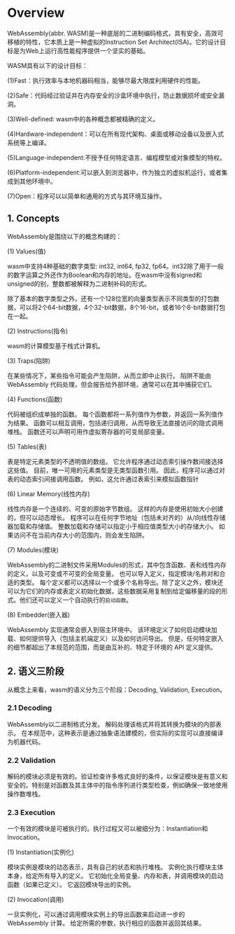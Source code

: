 # Overview
WebAssembly(abbr. WASM)是一种底层的二进制编码格式，具有安全，高效可移植的特性，它本质上是一种虚拟的Instruction Set Architect(ISA)。它的设计目标是为Web上运行高性能程序提供一个坚实的基础。

WASM具有以下的设计目标：

(1)Fast：执行效率与本地机器码相当，能够尽最大限度利用硬件的性能。

(2)Safe：代码经过验证并在内存安全的沙盒环境中执行，防止数据损坏或安全漏洞。

(3)Well-defined: wasm中的各种概念都被精确的定义。

(4)Hardware-independent：可以在所有现代架构、桌面或移动设备以及嵌入式系统等上编译。

(5)Language-independent:不授予任何特定语言、编程模型或对象模型的特权。

(6)Platform-independent:可以嵌入到浏览器中，作为独立的虚拟机运行，或者集成到其他环境中。

(7)Open：程序可以以简单和通用的方式与其环境互操作。


## 1. Concepts
WebAssembly是围绕以下的概念构建的：

(1) Values(值)

wasm中支持4种基础的数字类型:
int32, int64, fp32, fp64。int32除了用于一般的数字运算之外还作为Boolean和内存的地址。在wasm中没有signed和unsigned的别，整数都被解释为二进制补码的形式。

除了基本的数字类型之外，还有一个128位宽的向量类型表示不同类型的打包数据，可以将2个64-bit数据，4个32-bit数据，8个16-bit，或者16个8-bit数据打包在一起。

(2) Instructions(指令)

wasm的计算模型基于栈式计算机。

(3) Traps(陷阱)

在某些情况下，某些指令可能会产生陷阱，从而立即中止执行。 陷阱不能由 WebAssembly 代码处理，但会报告给外部环境，通常可以在其中捕获它们。

(4) Functions(函数)

代码被组织成单独的函数。 每个函数都将一系列值作为参数，并返回一系列值作为结果。 函数可以相互调用，包括递归调用，从而导致无法直接访问的隐式调用堆栈。 函数还可以声明可用作虚拟寄存器的可变局部变量。

(5) Tables(表)

表是特定元素类型的不透明值的数组。 它允许程序通过动态索引操作数间接选择这些值。 目前，唯一可用的元素类型是无类型函数引用。 因此，程序可以通过对表的动态索引间接调用函数。 例如，这允许通过表索引来模拟函数指针

(6) Linear Memory(线性内存)

线性内存是一个连续的、可变的原始字节数组。 这样的内存是使用初始大小创建的，但可以动态增长。 程序可以在任何字节地址（包括未对齐的）从/向线性存储器加载和存储值。 整数加载和存储可以指定小于相应值类型大小的存储大小。 如果访问不在当前内存大小的范围内，则会发生陷阱。

(7) Modules(模块)

WebAssembly的二进制文件采用Modules的形式，其中包含函数、表和线性内存的定义，以及可变或不可变的全局变量。 也可以导入定义，指定模块/名称对和合适的类型。 每个定义都可以选择以一个或多个名称导出。除了定义之外，模块还可以为它们的内存或表定义初始化数据，这些数据采用复制到给定偏移量的段的形式。他们还可以定义一个自动执行的`启动函数`。

(8) Embedder(嵌入器)

WebAssembly 实现通常会嵌入到宿主环境中。 该环境定义了如何启动模块加载、如何提供导入（包括主机端定义）以及如何访问导出。 但是，任何特定嵌入的细节都超出了本规范的范围，而是由互补的、特定于环境的 API 定义提供。

## 2. 语义三阶段

从概念上来看，wasm的语义分为三个阶段：Decoding, Validation, Execution。

### 2.1 Decoding
WebAssembly以二进制格式分发。 解码处理该格式并将其转换为模块的内部表示。 在本规范中，这种表示是通过抽象语法建模的，但实际的实现可以直接编译为机器代码。

### 2.2 Validation
解码的模块必须是有效的。验证检查许多格式良好的条件，以保证模块是有意义和安全的。特别是对函数及其主体中的指令序列进行类型检查，例如确保一致地使用操作数堆栈。
### 2.3 Execution
一个有效的模块是可被执行的。执行过程又可以被细分为：Instantiation和Invocation。

(1) Instantiation(实例化)

模块实例是模块的动态表示，具有自己的状态和执行堆栈。 实例化执行模块主体本身，给定所有导入的定义。 它初始化全局变量、内存和表，并调用模块的启动函数（如果已定义）。 它返回模块导出的实例。

(2) Invocation(调用)

一旦实例化，可以通过调用模块实例上的导出函数来启动进一步的 WebAssembly 计算。 给定所需的参数，执行相应的函数并返回其结果。
